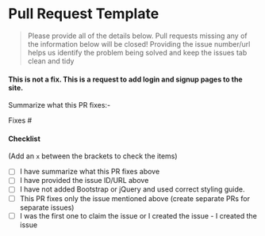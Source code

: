 # Pull Request Template

> Please provide all of the details below. Pull requests missing any of the information below will be closed!
> Providing the issue number/url helps us identify the problem being solved and keep the issues tab clean and tidy

#### This is not a fix. This is a request to add login and signup pages to the site.

Summarize what this PR fixes:-

Fixes #

#### **Checklist**

(Add an `x` between the brackets to check the items)

- [ ] I have summarize what this PR fixes above
- [ ] I have provided the issue ID/URL above
- [ ] I have not added Bootstrap or jQuery and used correct styling guide.
- [ ] This PR fixes only the issue mentioned above (create separate PRs for separate issues)
- [ ] I was the first one to claim the issue or I created the issue - I created the issue
